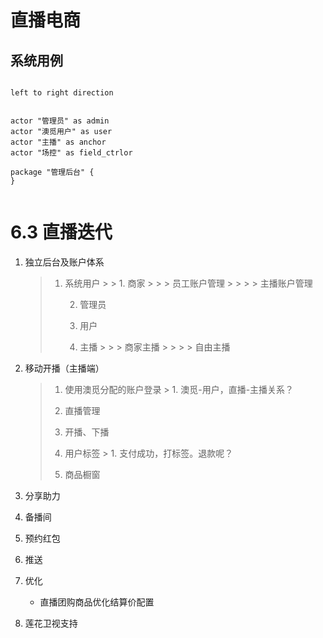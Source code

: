 # 直播电商

## 系统用例

```plantuml

left to right direction


actor "管理员" as admin
actor "澳觅用户" as user
actor "主播" as anchor
actor "场控" as field_ctrlor

package "管理后台" {
}


```


# 6.3 直播迭代

1. 独立后台及账户体系

   > 1. 系统用户
        >
        >    1. 商家
                >
                >       > 员工账户管理
                >       >
                >       > 主播账户管理
   >
   >    2. 管理员
   >
   >    3. 用户
   >
   >    4. 主播
           >
           >       > 商家主播
           >       >
           >       > 自由主播

2. 移动开播（主播端）

   > 1. 使用澳觅分配的账户登录
        >    1. 澳觅-用户，直播-主播关系？
   >
   > 2. 直播管理
   > 3. 开播、下播
   > 4. 用户标签
        >    1. 支付成功，打标签。退款呢？
   > 5. 商品橱窗

3. 分享助力



4. 备播间



5. 预约红包



6. 推送



7. 优化

    - 直播团购商品优化结算价配置

8. 莲花卫视支持